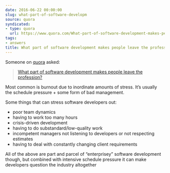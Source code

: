 ```yaml
---
date: 2016-06-22 00:00:00
slug: what-part-of-software-developm
source: quora
syndicated:
- type: quora
  url: https://www.quora.com/What-part-of-software-development-makes-people-leave-the-profession/answer/Roy-Tang
tags:
- answers
title: What part of software development makes people leave the profession?
---
```


Someone on [quora](https://quora.com) asked:

> [What part of software development makes people leave the profession?](https://www.quora.com/What-part-of-software-development-makes-people-leave-the-profession/answer/Roy-Tang)


Most common is burnout due to inordinate amounts of stress. It’s usually the schedule pressure + some form of bad management.

Some things that can stress software developers out:</p><ul><li>poor team dynamics</li><li>having to work too many hours</li><li>crisis-driven development</li><li>having to do substandard/low-quality work</li><li>incompetent managers not listening to developers or not respecting estimates</li><li>having to deal with constantly changing client requirements</li></ul><p class="ui_qtext_para u-ltr u-text-align--start">All of the above are part and parcel of “enterprisey” software development though, but combined with intensive schedule pressure it can make developers question the industry altogether